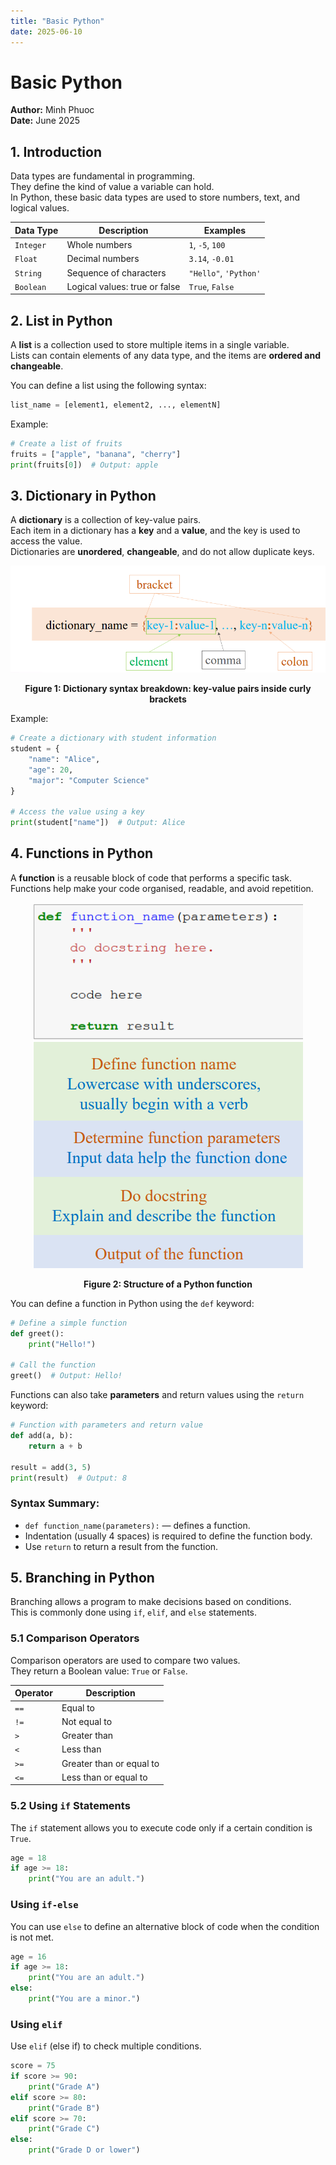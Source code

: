 ```yaml
---
title: "Basic Python"
date: 2025-06-10
---
```


# Basic Python
**Author:** Minh Phuoc  
**Date:** June 2025  

## 1. Introduction
Data types are fundamental in programming.  
They define the kind of value a variable can hold.  
In Python, these basic data types are used to store numbers, text, and logical values.

| **Data Type** | **Description** | **Examples** |
|--------------|---------------|-------------|
| `Integer`    | Whole numbers  | `1`, `-5`, `100` |
| `Float`      | Decimal numbers | `3.14`, `-0.01` |
| `String`     | Sequence of characters | `"Hello"`, `'Python'` |
| `Boolean`    | Logical values: true or false | `True`, `False` |

## 2. List in Python
A **list** is a collection used to store multiple items in a single variable.  
Lists can contain elements of any data type, and the items are **ordered and changeable**.

You can define a list using the following syntax:
```python
list_name = [element1, element2, ..., elementN]
```
Example:
```python
# Create a list of fruits
fruits = ["apple", "banana", "cherry"]
print(fruits[0])  # Output: apple
```

## 3. Dictionary in Python
A **dictionary** is a collection of key-value pairs.  
Each item in a dictionary has a **key** and a **value**, and the key is used to access the value.  
Dictionaries are **unordered**, **changeable**, and do not allow duplicate keys.

<p align="center">
    <img src="dictionary_syntax.png" alt="Structure of a Python function ">
</p>

**<p align="center">Figure 1: Dictionary syntax breakdown: key-value pairs inside curly brackets</p>**

Example:
```python
# Create a dictionary with student information
student = {
    "name": "Alice",
    "age": 20,
    "major": "Computer Science"
}

# Access the value using a key
print(student["name"])  # Output: Alice
```

## 4. Functions in Python
A **function** is a reusable block of code that performs a specific task.  
Functions help make your code organised, readable, and avoid repetition.

<p align="center">
    <img src="function_syntax.png" alt="Structure of a Python function ">
</p>

**<p align="center">Figure 2: Structure of a Python function</p>**

You can define a function in Python using the `def` keyword:
```python
# Define a simple function
def greet():
    print("Hello!")

# Call the function
greet()  # Output: Hello!
```

Functions can also take **parameters** and return values using the `return` keyword:
```python
# Function with parameters and return value
def add(a, b):
    return a + b

result = add(3, 5)
print(result)  # Output: 8
```

### Syntax Summary:
- `def function_name(parameters):` — defines a function.
- Indentation (usually 4 spaces) is required to define the function body.
- Use `return` to return a result from the function.

## 5. Branching in Python
Branching allows a program to make decisions based on conditions.  
This is commonly done using `if`, `elif`, and `else` statements.

### 5.1 Comparison Operators
Comparison operators are used to compare two values.  
They return a Boolean value: `True` or `False`.

| **Operator** | **Description** |
|-------------|---------------|
| `==` | Equal to |
| `!=` | Not equal to |
| `>`  | Greater than |
| `<`  | Less than |
| `>=` | Greater than or equal to |
| `<=` | Less than or equal to |

### 5.2 Using `if` Statements
The `if` statement allows you to execute code only if a certain condition is `True`.
```python
age = 18
if age >= 18:
    print("You are an adult.")
```

### Using `if-else`
You can use `else` to define an alternative block of code when the condition is not met.
```python
age = 16
if age >= 18:
    print("You are an adult.")
else:
    print("You are a minor.")
```

### Using `elif`
Use `elif` (else if) to check multiple conditions.
```python
score = 75
if score >= 90:
    print("Grade A")
elif score >= 80:
    print("Grade B")
elif score >= 70:
    print("Grade C")
else:
    print("Grade D or lower")
```

